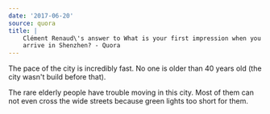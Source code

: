 ```yaml
---
date: '2017-06-20'
source: quora
title: |
    Clément Renaud\'s answer to What is your first impression when you
    arrive in Shenzhen? - Quora
---
```


The pace of the city is incredibly fast. No one is older than 40 years
old (the city wasn't build before that).

The rare elderly people have trouble moving in this city. Most of them
can not even cross the wide streets because green lights too short for
them.
